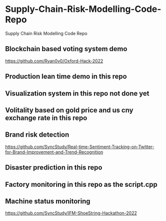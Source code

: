 # Supply-Chain-Risk-Modelling-Code-Repo
Supply Chain Risk Modelling Code Repo

## Blockchain based voting system demo

https://github.com/Ryan0v0/Oxford-Hack-2022


## Production lean time demo in this repo


## Visualization system in this repo not done yet


## Volitality based on gold price and us cny exchange rate in this repo


## Brand risk detection 

https://github.com/SyncStudy/Real-time-Sentiment-Tracking-on-Twitter-for-Brand-Improvement-and-Trend-Recognition

## Disaster prediction in this repo

## Factory monitoring in this repo as the script.cpp

## Machine status monitoring

https://github.com/SyncStudy/IFM-ShoeString-Hackathon-2022



